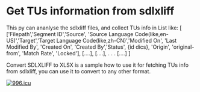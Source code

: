 # Get TUs information from sdlxliff
This py can ananlyse the sdlxliff files, and collect TUs info in List like:
[
['Filepath','Segment ID','Source', 'Source Language Code(like,en-US)','Target','Target Language Code(like,zh-CN)','Modified On', 'Last Modified By', 'Created On', 'Created By','Status', {id dics}, 'Origin', 'original-from', 'Match Rate', 'Locked'],
[....],
[....],
.
.
.
[....]
]

Convert SDLXLIFF to XLSX is a sample how to use it for fetching TUs info from sdlxliff, you can use it to convert to any other format.

<a href="https://996.icu"><img src="https://img.shields.io/badge/link-996.icu-red.svg" alt="996.icu" /></a>
